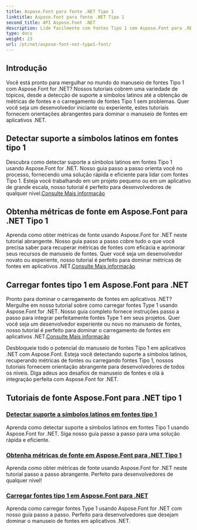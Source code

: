 ```yaml
---
title: Aspose.Font para fonte .NET Tipo 1
linktitle: Aspose.Font para fonte .NET Tipo 1
second_title: API Aspose.Font .NET
description: Lide facilmente com fontes Tipo 1 com Aspose.Font para .NET. Aprenda a detectar suporte a símbolos latinos, obter métricas de fontes e carregar fontes Tipo 1 perfeitamente.
type: docs
weight: 23
url: /pt/net/aspose-font-net-type1-font/
---
```

## Introdução

Você está pronto para mergulhar no mundo do manuseio de fontes Tipo 1 com Aspose.Font for .NET? Nossos tutoriais cobrem uma variedade de tópicos, desde a detecção de suporte a símbolos latinos até a obtenção de métricas de fontes e o carregamento de fontes Tipo 1 sem problemas. Quer você seja um desenvolvedor iniciante ou experiente, estes tutoriais fornecem orientações abrangentes para dominar o manuseio de fontes em aplicativos .NET.

## Detectar suporte a símbolos latinos em fontes tipo 1

Descubra como detectar suporte a símbolos latinos em fontes Tipo 1 usando Aspose.Font for .NET. Nosso guia passo a passo orienta você no processo, fornecendo uma solução rápida e eficiente para lidar com fontes Tipo 1. Esteja você trabalhando em um projeto pequeno ou em um aplicativo de grande escala, nosso tutorial é perfeito para desenvolvedores de qualquer nível.[Consulte Mais informação](./detect-latin-symbols-support-type1-fonts/)

## Obtenha métricas de fonte em Aspose.Font para .NET Tipo 1

 Aprenda como obter métricas de fonte usando Aspose.Font for .NET neste tutorial abrangente. Nosso guia passo a passo cobre tudo o que você precisa saber para recuperar métricas de fontes com eficácia e aprimorar seus recursos de manuseio de fontes. Quer você seja um desenvolvedor novato ou experiente, nosso tutorial é perfeito para dominar métricas de fontes em aplicativos .NET.[Consulte Mais informação](./get-font-metrics-aspose-font-net-type1/)

## Carregar fontes tipo 1 em Aspose.Font para .NET

Pronto para dominar o carregamento de fontes em aplicativos .NET? Mergulhe em nosso tutorial sobre como carregar fontes Type 1 usando Aspose.Font for .NET. Nosso guia completo fornece instruções passo a passo para integrar perfeitamente fontes Type 1 em seus projetos. Quer você seja um desenvolvedor experiente ou novo no manuseio de fontes, nosso tutorial é perfeito para dominar o carregamento de fontes em aplicativos .NET.[Consulte Mais informação](./load-type1-fonts-aspose-font-net/)

Desbloqueie todo o potencial do manuseio de fontes Tipo 1 em aplicativos .NET com Aspose.Font. Esteja você detectando suporte a símbolos latinos, recuperando métricas de fontes ou carregando fontes Tipo 1, nossos tutoriais fornecem orientação abrangente para desenvolvedores de todos os níveis. Diga adeus aos desafios de manuseio de fontes e olá à integração perfeita com Aspose.Font for .NET. 
## Tutoriais de fonte Aspose.Font para .NET tipo 1
### [Detectar suporte a símbolos latinos em fontes tipo 1](./detect-latin-symbols-support-type1-fonts/)
Aprenda como detectar suporte a símbolos latinos em fontes Tipo 1 usando Aspose.Font for .NET. Siga nosso guia passo a passo para uma solução rápida e eficiente.
### [Obtenha métricas de fonte em Aspose.Font para .NET Tipo 1](./get-font-metrics-aspose-font-net-type1/)
Aprenda como obter métricas de fonte usando Aspose.Font for .NET neste tutorial passo a passo abrangente. Perfeito para desenvolvedores de qualquer nível!
### [Carregar fontes tipo 1 em Aspose.Font para .NET](./load-type1-fonts-aspose-font-net/)
Aprenda como carregar fontes Type 1 usando Aspose.Font for .NET com nosso guia passo a passo. Perfeito para desenvolvedores que desejam dominar o manuseio de fontes em aplicativos .NET.